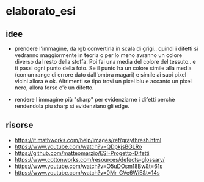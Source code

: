 # elaborato_esi

## idee
- prendere l'immagine, da rgb convertirla in scala di grigi.. quindi i difetti si vedranno maggiormente in teoria o per lo meno avranno un colore diverso dal resto della stoffa. Poi fai una media del colore del tessuto.. e ti passi ogni punto della foto.
Se il punto ha un colore simile alla media (con un range di errore dato dall'ombra magari) e simile ai suoi pixel vicini allora è ok.
Altrimenti se tipo trovi un pixel blu e accanto un pixel nero, allora forse c'è un difetto.

- rendere l immagine più "sharp" per evidenziarne i difetti perchè rendendola piu sharp si evidenziano gli edge.

## risorse
- https://it.mathworks.com/help/images/ref/graythresh.html
- https://www.youtube.com/watch?v=QDpkjsBGLRo
- https://github.com/matteomarzio/ESI-Progetto-Difetti
- https://www.cottonworks.com/resources/defects-glossary/
- https://www.youtube.com/watch?v=O5uDOsm18Bw&t=61s
- https://www.youtube.com/watch?v=0Mr_GVe6WiE&t=14s